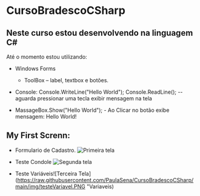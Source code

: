 # CursoBradescoCSharp

## Neste curso estou desenvolvendo na linguagem C#

 Até o momento estou utilizando:

  - Windows Forms  <br>
       - ToolBox – label, textbox e botões.
 
  - Console: Console.WriteLine("Hello World");
           Console.ReadLine();  --aguarda pressionar uma tecla exibir mensagem na tela

  - MassageBox.Show("Hello World"); - Ao Clicar no botão exibe mensagem: Hello World!
  

## My First Screnn:
  - Formulario de Cadastro.
![Primeira tela](https://raw.githubusercontent.com/PaulaSena/CursoBradescoCSharp/main/img/Tela1.PNG "Cadastro")

 - Teste Condole
![Segunda tela](https://raw.githubusercontent.com/PaulaSena/CursoBradescoCSharp/main/img/tela2console.PNG "Console")

 - Teste Variáveis![Terceira Tela](https://raw.githubusercontent.com/PaulaSena/CursoBradescoCSharp/main/img/testeVariavel.PNG "Variaveis)
